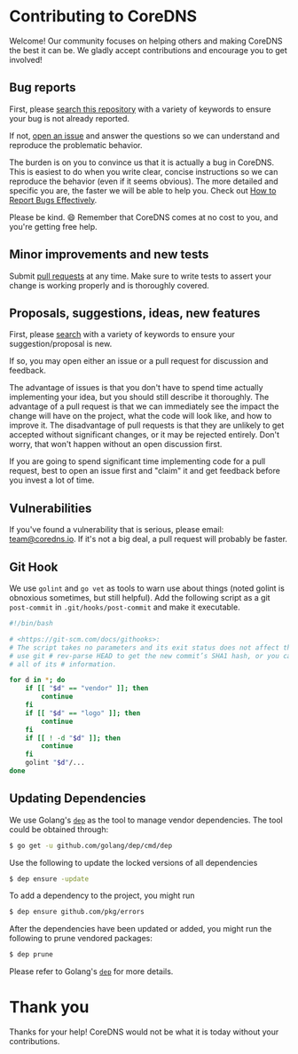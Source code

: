 # Contributing to CoreDNS

Welcome! Our community focuses on helping others and making CoreDNS the best it
can be. We gladly accept contributions and encourage you to get involved!

## Bug reports

First, please [search this repository](https://github.com/coredns/coredns/search?q=&type=Issues&utf8=%E2%9C%93)
with a variety of keywords to ensure your bug is not already reported.

If not, [open an issue](https://github.com/coredns/coredns/issues) and answer the
questions so we can understand and reproduce the problematic behavior.

The burden is on you to convince us that it is actually a bug in CoreDNS. This is
easiest to do when you write clear, concise instructions so we can reproduce
the behavior (even if it seems obvious). The more detailed and specific you are,
the faster we will be able to help you. Check out
[How to Report Bugs Effectively](http://www.chiark.greenend.org.uk/~sgtatham/bugs.html).

Please be kind. :smile: Remember that CoreDNS comes at no cost to you, and you're
getting free help.


## Minor improvements and new tests

Submit [pull requests](https://github.com/coredns/coredns/pulls) at any time. Make
sure to write tests to assert your change is working properly and is thoroughly
covered.


## Proposals, suggestions, ideas, new features

First, please [search](https://github.com/coredns/coredns/search?q=&type=Issues&utf8=%E2%9C%93)
with a variety of keywords to ensure your suggestion/proposal is new.

If so, you may open either an issue or a pull request for discussion and
feedback.

The advantage of issues is that you don't have to spend time actually
implementing your idea, but you should still describe it thoroughly. The
advantage of a pull request is that we can immediately see the impact the change
will have on the project, what the code will look like, and how to improve it.
The disadvantage of pull requests is that they are unlikely to get accepted
without significant changes, or it may be rejected entirely. Don't worry, that
won't happen without an open discussion first.

If you are going to spend significant time implementing code for a pull request,
best to open an issue first and "claim" it and get feedback before you invest
a lot of time.

## Vulnerabilities

If you've found a vulnerability that is serious, please email: <team@coredns.io>.
If it's not a big deal, a pull request will probably be faster.

## Git Hook

We use `golint` and `go vet` as tools to warn use about things (noted golint is obnoxious sometimes,
but still helpful). Add the following script as a git `post-commit` in `.git/hooks/post-commit` and
make it executable.

~~~ sh
#!/bin/bash

# <https://git-scm.com/docs/githooks>:
# The script takes no parameters and its exit status does not affect the commit in any way.  You can
# use git # rev-parse HEAD to get the new commit’s SHA1 hash, or you can use git log -l HEAD to get
# all of its # information.

for d in *; do
    if [[ "$d" == "vendor" ]]; then
        continue
    fi
    if [[ "$d" == "logo" ]]; then
        continue
    fi
    if [[ ! -d "$d" ]]; then
        continue
    fi
    golint "$d"/...
done
~~~

## Updating Dependencies

We use Golang's [`dep`](https://github.com/golang/dep) as the tool to manage vendor dependencies.
The tool could be obtained through:

```sh
$ go get -u github.com/golang/dep/cmd/dep
```

Use the following to update the locked versions of all dependencies
```sh
$ dep ensure -update
```

To add a dependency to the project, you might run
```sh
$ dep ensure github.com/pkg/errors
```

After the dependencies have been updated or added, you might run the following to
prune vendored packages:
```sh
$ dep prune
```

Please refer to Golang's [`dep`](https://github.com/golang/dep) for more details.

# Thank you

Thanks for your help! CoreDNS would not be what it is today without your contributions.
